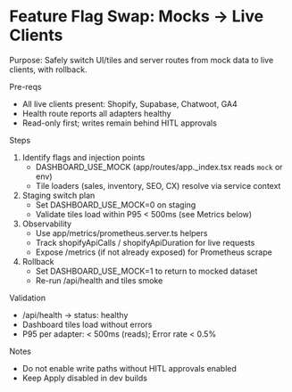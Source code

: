 # Feature Flag Swap: Mocks → Live Clients

Purpose: Safely switch UI/tiles and server routes from mock data to live clients, with rollback.

Pre-reqs
- All live clients present: Shopify, Supabase, Chatwoot, GA4
- Health route reports all adapters healthy
- Read-only first; writes remain behind HITL approvals

Steps
1) Identify flags and injection points
   - DASHBOARD_USE_MOCK (app/routes/app._index.tsx reads `mock` or env)
   - Tile loaders (sales, inventory, SEO, CX) resolve via service context
2) Staging switch plan
   - Set DASHBOARD_USE_MOCK=0 on staging
   - Validate tiles load within P95 < 500ms (see Metrics below)
3) Observability
   - Use app/metrics/prometheus.server.ts helpers
   - Track shopifyApiCalls / shopifyApiDuration for live requests
   - Expose /metrics (if not already exposed) for Prometheus scrape
4) Rollback
   - Set DASHBOARD_USE_MOCK=1 to return to mocked dataset
   - Re-run /api/health and tiles smoke

Validation
- /api/health → status: healthy
- Dashboard tiles load without errors
- P95 per adapter: < 500ms (reads); Error rate < 0.5%

Notes
- Do not enable write paths without HITL approvals enabled
- Keep Apply disabled in dev builds

